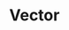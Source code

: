 # Vector






































































































